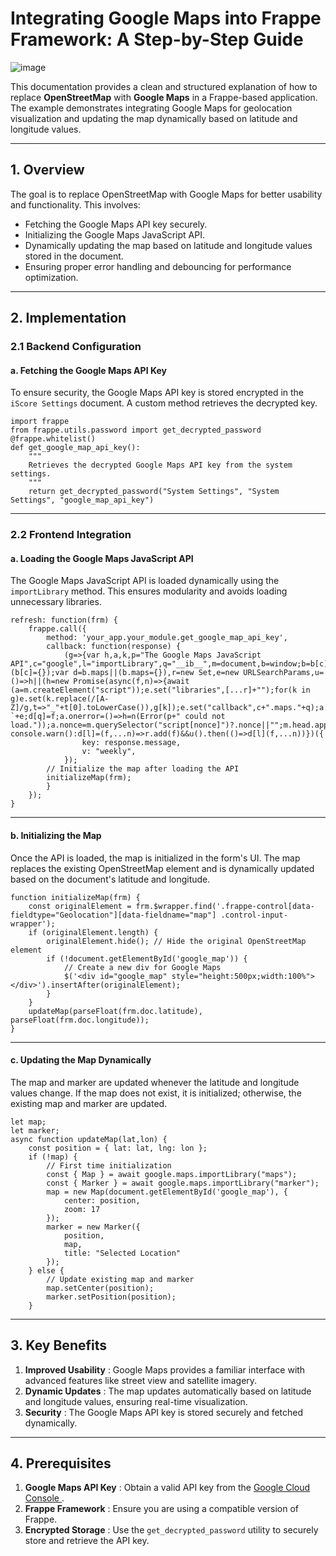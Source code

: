 # **Integrating Google Maps into Frappe Framework: A Step-by-Step Guide**

![image](https://github.com/user-attachments/assets/6ed8cde4-971a-457b-b0e2-53d8fc0bbe83)



This documentation provides a clean and structured explanation of how to replace **OpenStreetMap** with **Google Maps** in a Frappe-based application. The example demonstrates integrating Google Maps for geolocation visualization and updating the map dynamically based on latitude and longitude values.

---
## **1. Overview**

The goal is to replace OpenStreetMap with Google Maps for better usability and functionality. This involves:

* Fetching the Google Maps API key securely.
* Initializing the Google Maps JavaScript API.
* Dynamically updating the map based on latitude and longitude values stored in the document.
* Ensuring proper error handling and debouncing for performance optimization.

---
## **2. Implementation**

### **2.1 Backend Configuration**

#### **a. Fetching the Google Maps API Key**

To ensure security, the Google Maps API key is stored encrypted in the `iScore Settings` document. A custom method retrieves the decrypted key.

```
import frappe
from frappe.utils.password import get_decrypted_password
@frappe.whitelist()
def get_google_map_api_key():
    """
    Retrieves the decrypted Google Maps API key from the system settings.
    """
    return get_decrypted_password("System Settings", "System Settings", "google_map_api_key")
```
---
### **2.2 Frontend Integration**

#### **a. Loading the Google Maps JavaScript API**

The Google Maps JavaScript API is loaded dynamically using the `importLibrary` method. This ensures modularity and avoids loading unnecessary libraries.

```
refresh: function(frm) {
    frappe.call({
        method: 'your_app.your_module.get_google_map_api_key',
        callback: function(response) {
            (g=>{var h,a,k,p="The Google Maps JavaScript API",c="google",l="importLibrary",q="__ib__",m=document,b=window;b=b[c]||(b[c]={});var d=b.maps||(b.maps={}),r=new Set,e=new URLSearchParams,u=()=>h||(h=new Promise(async(f,n)=>{await (a=m.createElement("script"));e.set("libraries",[...r]+"");for(k in g)e.set(k.replace(/[A-Z]/g,t=>"_"+t[0].toLowerCase()),g[k]);e.set("callback",c+".maps."+q);a.src=`https://maps.${c}apis.com/maps/api/js?`+e;d[q]=f;a.onerror=()=>h=n(Error(p+" could not load."));a.nonce=m.querySelector("script[nonce]")?.nonce||"";m.head.append(a)}));d[l]?console.warn():d[l]=(f,...n)=>r.add(f)&&u().then(()=>d[l](f,...n))})({
                key: response.message,
                v: "weekly",
            });
        // Initialize the map after loading the API
        initializeMap(frm);
        }
    });
}
```
---
#### **b. Initializing the Map**

Once the API is loaded, the map is initialized in the form's UI. The map replaces the existing OpenStreetMap element and is dynamically updated based on the document's latitude and longitude.

```
function initializeMap(frm) {
    const originalElement = frm.$wrapper.find('.frappe-control[data-fieldtype="Geolocation"][data-fieldname="map"] .control-input-wrapper');
    if (originalElement.length) {
        originalElement.hide(); // Hide the original OpenStreetMap element
        if (!document.getElementById('google_map')) {
            // Create a new div for Google Maps
            $('<div id="google_map" style="height:500px;width:100%"></div>').insertAfter(originalElement);
        }
    }
    updateMap(parseFloat(frm.doc.latitude), parseFloat(frm.doc.longitude));
}
```
---
#### **c. Updating the Map Dynamically**

The map and marker are updated whenever the latitude and longitude values change. If the map does not exist, it is initialized; otherwise, the existing map and marker are updated.

```
let map;
let marker;
async function updateMap(lat,lon) {
    const position = { lat: lat, lng: lon };
    if (!map) {
        // First time initialization
        const { Map } = await google.maps.importLibrary("maps");
        const { Marker } = await google.maps.importLibrary("marker");
        map = new Map(document.getElementById('google_map'), {
            center: position,
            zoom: 17
        });
        marker = new Marker({
            position,
            map,
            title: "Selected Location"
        });
    } else {
        // Update existing map and marker
        map.setCenter(position);
        marker.setPosition(position);
    }

```
---
## **3. Key Benefits**

1. **Improved Usability** : Google Maps provides a familiar interface with advanced features like street view and satellite imagery.
2. **Dynamic Updates** : The map updates automatically based on latitude and longitude values, ensuring real-time visualization.
3. **Security** : The Google Maps API key is stored securely and fetched dynamically.

---

## **4. Prerequisites**

1. **Google Maps API Key** : Obtain a valid API key from the [Google Cloud Console ](https://console.cloud.google.com/).
2. **Frappe Framework** : Ensure you are using a compatible version of Frappe.
3. **Encrypted Storage** : Use the `get_decrypted_password` utility to securely store and retrieve the API key.
